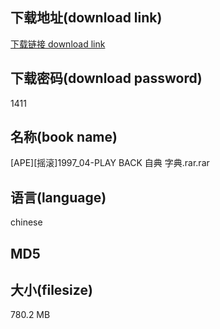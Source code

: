 ## 下载地址(download link)
[下载链接 download link](https://tutu365.netlify.app/?s=%5BAPE%5D%5B%E6%91%87%E6%BB%9A%5D1997_04-PLAY+BACK+%E8%87%AA%E5%85%B8+%E5%AD%97%E5%85%B8.rar)

## 下载密码(download password)
1411

## 名称(book name)
[APE][摇滚]1997_04-PLAY BACK 自典 字典.rar.rar

## 语言(language)
chinese

## MD5


## 大小(filesize)
780.2 MB
